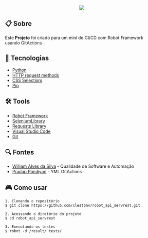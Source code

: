 <h1 align="center">
    <img src="resources/img/robot-logo.png">
</h1>

## 📋 Sobre

Este **Projeto** foi criado para um mini  de CI/CD com Robot Framework usando GitActions

## 🚀 Tecnologias
- [Python](https://www.python.org/)
- [HTTP request methods](https://developer.mozilla.org/en-US/docs/Web/HTTP/Methods)
- [CSS Selectiors](https://developer.mozilla.org/en-US/docs/Web/CSS/CSS_selectors)
- [Pip](https://pip.pypa.io/en/stable/)


## 🛠️ Tools
- [Robot Framework](https://robotframework.org/)
- [SeleniumLibrary](https://robotframework.org/SeleniumLibrary/SeleniumLibrary.html)
- [Requests Library](https://docs.robotframework.org/docs/different_libraries/requests)
- [Visual Studio Code](https://code.visualstudio.com)
- [Git](https://git-scm.com/)

## 🔍 Fontes

- [William Alves da Silva](https://www.youtube.com/@qa.coders) - Qualidade de Software e Automação
- [Pradap Pandiyan](https://talkingabouttesting.com/) - YML GitActions


## 🎮 Como usar
```
1. Clonando o repositório 
$ git clone https://github.com/clestonv/robot_api_servrest.git

2. Acessando o diretório do projeto 
$ cd robot_api_servrest

3. Executando os testes
$ robot -d /result/ tests/
